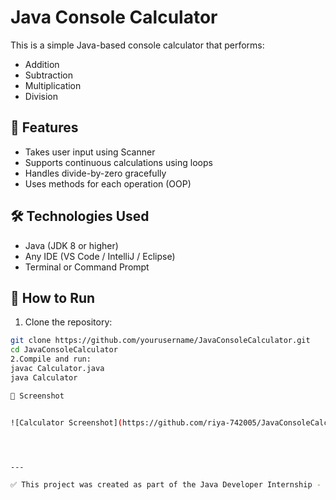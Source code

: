 # Java Console Calculator

This is a simple Java-based console calculator that performs:

- Addition
- Subtraction
- Multiplication
- Division

## 🔧 Features

- Takes user input using Scanner
- Supports continuous calculations using loops
- Handles divide-by-zero gracefully
- Uses methods for each operation (OOP)

## 🛠️ Technologies Used

- Java (JDK 8 or higher)
- Any IDE (VS Code / IntelliJ / Eclipse)
- Terminal or Command Prompt

## 🚀 How to Run

1. Clone the repository:
```bash
git clone https://github.com/yourusername/JavaConsoleCalculator.git
cd JavaConsoleCalculator
2.Compile and run:
javac Calculator.java
java Calculator

📸 Screenshot


![Calculator Screenshot](https://github.com/riya-742005/JavaConsoleCalculator/blob/main/Screenshot%20(106).png?raw=true)




---

✅ This project was created as part of the Java Developer Internship - Task 1.

